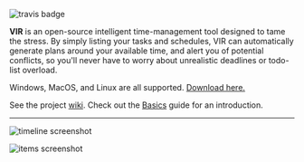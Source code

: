 <!-- Global site tag (gtag.js) - Google Analytics -->
<script async src="https://www.googletagmanager.com/gtag/js?id=G-4JKRS69XHW"></script>
<script>
  window.dataLayer = window.dataLayer || [];
  function gtag(){dataLayer.push(arguments);}
  gtag('js', new Date());

  gtag('config', 'G-4JKRS69XHW');
</script>

![travis badge](https://travis-ci.com/TommyX12/VIR.svg?branch=master)

**VIR** is an open-source intelligent time-management tool designed to tame the
stress. By simply listing your tasks and schedules, VIR can automatically
generate plans around your available time, and alert you of potential conflicts,
so you'll never have to worry about unrealistic deadlines or todo-list overload.

Windows, MacOS, and Linux are all supported. [Download here.](https://github.com/TommyX12/VIR/releases)

See the project [wiki](https://github.com/TommyX12/VIR/wiki). Check out
the [Basics](https://github.com/TommyX12/VIR/wiki/Basics) guide for an
introduction.

***

![timeline screenshot](https://raw.githubusercontent.com/TommyX12/VIR/master/screenshots/timeline.png)

![items screenshot](https://raw.githubusercontent.com/TommyX12/VIR/master/screenshots/items.png)
